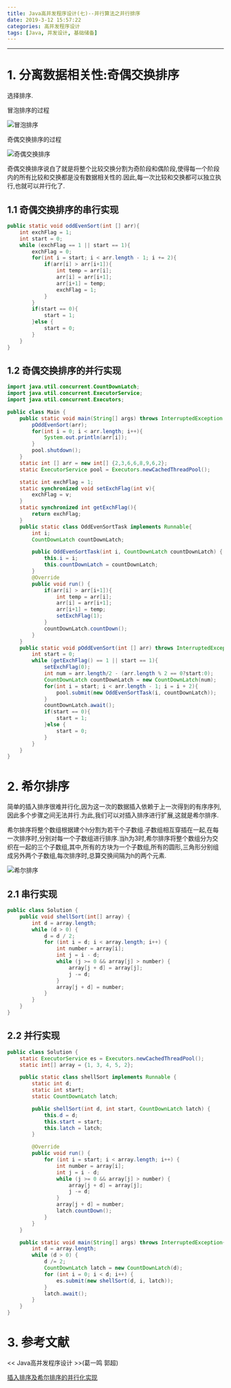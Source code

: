 ```yaml
---
title: Java高并发程序设计(七)--并行算法之并行排序
date: 2019-3-12 15:57:22
categories: 高并发程序设计
tags: [Java, 并发设计, 基础储备]
---
```


----

<!-- more -->

# 1. 分离数据相关性:奇偶交换排序

选择排序.

冒泡排序的过程

![冒泡排序](https://blogpictures-1257055754.cos.ap-guangzhou.myqcloud.com/%E5%BE%AE%E4%BF%A1%E5%9B%BE%E7%89%87_20190312171724.jpg)

奇偶交换排序的过程

![奇偶交换排序](https://blogpictures-1257055754.cos.ap-guangzhou.myqcloud.com/%E5%BE%AE%E4%BF%A1%E5%9B%BE%E7%89%87_20190312171738.jpg)

奇偶交换排序说白了就是将整个比较交换分割为奇阶段和偶阶段,使得每一个阶段内的所有比较和交换都是没有数据相关性的.因此,每一次比较和交换都可以独立执行,也就可以并行化了.

## 1.1 奇偶交换排序的串行实现

```java
public static void oddEvenSort(int [] arr){
    int exchFlag = 1;
    int start = 0;
    while (exchFlag == 1 || start == 1){
        exchFlag = 0;
        for(int i = start; i < arr.length - 1; i += 2){
            if(arr[i] > arr[i+1]){
                int temp = arr[i];
                arr[i] = arr[i+1];
                arr[i+1] = temp;
                exchFlag = 1;
            }
        }
        if(start == 0){
            start = 1;
        }else {
            start = 0;
        }
    }
}
```

## 1.2 奇偶交换排序的并行实现

```java
import java.util.concurrent.CountDownLatch;
import java.util.concurrent.ExecutorService;
import java.util.concurrent.Executors;

public class Main {
    public static void main(String[] args) throws InterruptedException {
        pOddEvenSort(arr);
        for(int i = 0; i < arr.length; i++){
            System.out.println(arr[i]);
        }
        pool.shutdown();
    }
    static int [] arr = new int[] {2,3,6,6,8,9,6,2};
    static ExecutorService pool = Executors.newCachedThreadPool();

    static int exchFlag = 1;
    static synchronized void setExchFlag(int v){
        exchFlag = v;
    }
    static synchronized int getExchFlag(){
        return exchFlag;
    }
    public static class OddEvenSortTask implements Runnable{
        int i;
        CountDownLatch countDownLatch;

        public OddEvenSortTask(int i, CountDownLatch countDownLatch) {
            this.i = i;
            this.countDownLatch = countDownLatch;
        }
        @Override
        public void run() {
            if(arr[i] > arr[i+1]){
                int temp = arr[i];
                arr[i] = arr[i+1];
                arr[i+1] = temp;
                setExchFlag(1);
            }
            countDownLatch.countDown();
        }
    }
    public static void pOddEvenSort(int [] arr) throws InterruptedException {
        int start = 0;
        while (getExchFlag() == 1 || start == 1){
            setExchFlag(0);
            int num = arr.length/2 - (arr.length % 2 == 0?start:0);
            CountDownLatch countDownLatch = new CountDownLatch(num);
            for(int i = start; i < arr.length - 1; i = i + 2){
                pool.submit(new OddEvenSortTask(i, countDownLatch));
            }
            countDownLatch.await();
            if(start == 0){
                start = 1;
            }else {
                start = 0;
            }
        }
    }
}
```

# 2. 希尔排序

简单的插入排序很难并行化,因为这一次的数据插入依赖于上一次得到的有序序列,因此多个步骤之间无法并行.为此,我们可以对插入排序进行扩展,这就是希尔排序.

希尔排序将整个数组根据建个h分割为若干个子数组.子数组相互穿插在一起,在每一次排序时,分别对每一个子数组进行排序.当h为3时,希尔排序将整个数组分为交织在一起的三个子数组,其中,所有的方块为一个子数组,所有的圆形,三角形分别组成另外两个子数组,每次排序时,总算交换间隔为h的两个元素.

![希尔排序](https://blogpictures-1257055754.cos.ap-guangzhou.myqcloud.com/%E5%BE%AE%E4%BF%A1%E5%9B%BE%E7%89%87_20190312190003.png)

## 2.1 串行实现

```java
public class Solution {
    public void shellSort(int[] array) {
        int d = array.length;
        while (d > 0) {
            d = d / 2;
            for (int i = d; i < array.length; i++) {
                int number = array[i];
                int j = i - d;
                while (j >= 0 && array[j] > number) {
                    array[j + d] = array[j];
                    j -= d;
                }
                array[j + d] = number;
            }
        }
    }
}
```

## 2.2 并行实现

```java
public class Solution {
    static ExecutorService es = Executors.newCachedThreadPool();
    static int[] array = {1, 3, 4, 5, 2};

    public static class shellSort implements Runnable {
        static int d;
        static int start;
        static CountDownLatch latch;

        public shellSort(int d, int start, CountDownLatch latch) {
            this.d = d;
            this.start = start;
            this.latch = latch;
        }

        @Override
        public void run() {
            for (int i = start; i < array.length; i++) {
                int number = array[i];
                int j = i - d;
                while (j >= 0 && array[j] > number) {
                    array[j + d] = array[j];
                    j -= d;
                }
                array[j + d] = number;
                latch.countDown();
            }
        }
    }

    public static void main(String[] args) throws InterruptedException{
        int d = array.length;
        while (d > 0) {
            d /= 2;
            CountDownLatch latch = new CountDownLatch(d);
            for (int i = 0; i < d; i++) {
                es.submit(new shellSort(d, i, latch));
            }
            latch.await();
        }
    }
}
```

# 3. 参考文献

<< Java高并发程序设计 >>(葛一鸣 郭超)

[插入排序及希尔排序的并行化实现](https://www.jianshu.com/p/f476a305a5d5)
